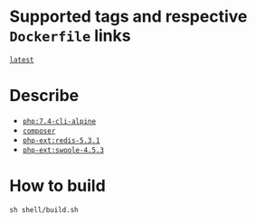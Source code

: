 # Supported tags and respective `Dockerfile` links

[`latest`](https://github.com/jumihc/hyperf-docker/blob/master/Dockerfile)

# Describe

- [`php:7.4-cli-alpine`](https://github.com/docker-library/php/blob/master/7.4/alpine3.11/cli/Dockerfile)
- [`composer`](https://getcomposer.org/)
- [`php-ext:redis-5.3.1`](https://github.com/phpredis/phpredis/)
- [`php-ext:swoole-4.5.3`](https://github.com/swoole/swoole-src/)

# How to build

```shell
sh shell/build.sh
```